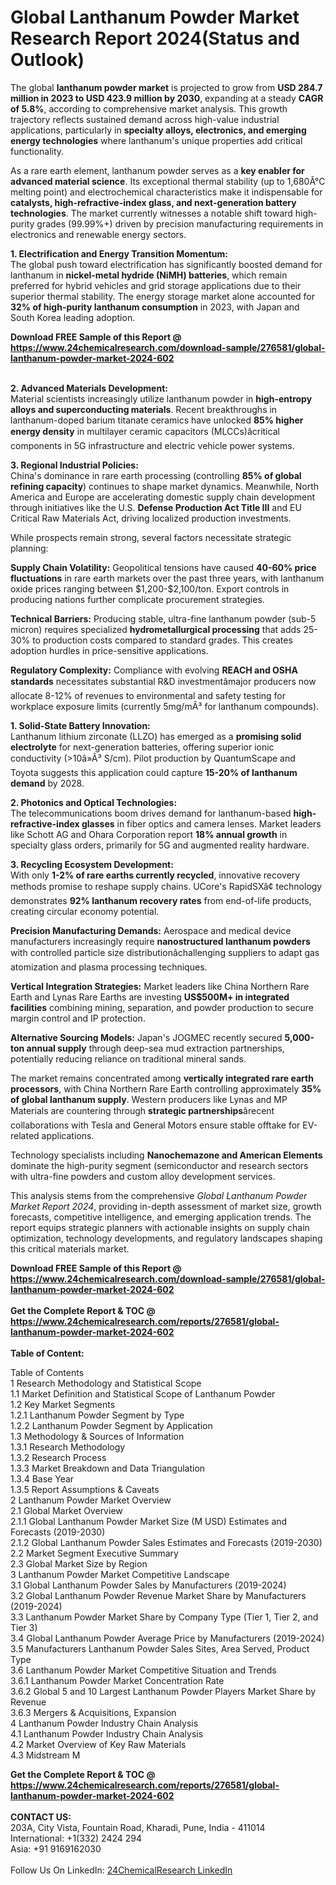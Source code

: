 <h1>Global Lanthanum Powder Market Research Report 2024(Status and Outlook)</h1><p>The global <strong>lanthanum powder market</strong> is projected to grow from <strong>USD 284.7 million in 2023 to USD 423.9 million by 2030</strong>, expanding at a steady <strong>CAGR of 5.8%</strong>, according to comprehensive market analysis. This growth trajectory reflects sustained demand across high-value industrial applications, particularly in <strong>specialty alloys, electronics, and emerging energy technologies</strong> where lanthanum's unique properties add critical functionality.</p><p>As a rare earth element, lanthanum powder serves as a <strong>key enabler for advanced material science</strong>. Its exceptional thermal stability (up to 1,680Â°C melting point) and electrochemical characteristics make it indispensable for <strong>catalysts, high-refractive-index glass, and next-generation battery technologies</strong>. The market currently witnesses a notable shift toward high-purity grades (99.99%+) driven by precision manufacturing requirements in electronics and renewable energy sectors.</p><p><strong>1. Electrification and Energy Transition Momentum:</strong><br>
The global push toward electrification has significantly boosted demand for lanthanum in <strong>nickel-metal hydride (NiMH) batteries</strong>, which remain preferred for hybrid vehicles and grid storage applications due to their superior thermal stability. The energy storage market alone accounted for <strong>32% of high-purity lanthanum consumption</strong> in 2023, with Japan and South Korea leading adoption.</p><div><b>Download FREE Sample of this Report @ 
            <a href="https://www.24chemicalresearch.com/download-sample/276581/global-lanthanum-powder-market-2024-602">
            https://www.24chemicalresearch.com/download-sample/276581/global-lanthanum-powder-market-2024-602</a></b></div><br><p><strong>2. Advanced Materials Development:</strong><br>
Material scientists increasingly utilize lanthanum powder in <strong>high-entropy alloys and superconducting materials</strong>. Recent breakthroughs in lanthanum-doped barium titanate ceramics have unlocked <strong>85% higher energy density</strong> in multilayer ceramic capacitors (MLCCs)âcritical components in 5G infrastructure and electric vehicle power systems.</p><p><strong>3. Regional Industrial Policies:</strong><br>
China's dominance in rare earth processing (controlling <strong>85% of global refining capacity</strong>) continues to shape market dynamics. Meanwhile, North America and Europe are accelerating domestic supply chain development through initiatives like the U.S. <strong>Defense Production Act Title III</strong> and EU Critical Raw Materials Act, driving localized production investments.</p><p>While prospects remain strong, several factors necessitate strategic planning:</p><p><strong>Supply Chain Volatility:</strong> Geopolitical tensions have caused <strong>40-60% price fluctuations</strong> in rare earth markets over the past three years, with lanthanum oxide prices ranging between $1,200-$2,100/ton. Export controls in producing nations further complicate procurement strategies.</p><p><strong>Technical Barriers:</strong> Producing stable, ultra-fine lanthanum powder (sub-5 micron) requires specialized <strong>hydrometallurgical processing</strong> that adds 25-30% to production costs compared to standard grades. This creates adoption hurdles in price-sensitive applications.</p><p><strong>Regulatory Complexity:</strong> Compliance with evolving <strong>REACH and OSHA standards</strong> necessitates substantial R&amp;D investmentâmajor producers now allocate 8-12% of revenues to environmental and safety testing for workplace exposure limits (currently 5mg/mÂ³ for lanthanum compounds).</p><p><strong>1. Solid-State Battery Innovation:</strong><br>
Lanthanum lithium zirconate (LLZO) has emerged as a <strong>promising solid electrolyte</strong> for next-generation batteries, offering superior ionic conductivity (&gt;10â»Â³ S/cm). Pilot production by QuantumScape and Toyota suggests this application could capture <strong>15-20% of lanthanum demand</strong> by 2028.</p><p><strong>2. Photonics and Optical Technologies:</strong><br>
The telecommunications boom drives demand for lanthanum-based <strong>high-refractive-index glasses</strong> in fiber optics and camera lenses. Market leaders like Schott AG and Ohara Corporation report <strong>18% annual growth</strong> in specialty glass orders, primarily for 5G and augmented reality hardware.</p><p><strong>3. Recycling Ecosystem Development:</strong><br>
With only <strong>1-2% of rare earths currently recycled</strong>, innovative recovery methods promise to reshape supply chains. UCore's RapidSXâ¢ technology demonstrates <strong>92% lanthanum recovery rates</strong> from end-of-life products, creating circular economy potential.</p><p><strong>Precision Manufacturing Demands:</strong> Aerospace and medical device manufacturers increasingly require <strong>nanostructured lanthanum powders</strong> with controlled particle size distributionâchallenging suppliers to adapt gas atomization and plasma processing techniques.</p><p><strong>Vertical Integration Strategies:</strong> Market leaders like China Northern Rare Earth and Lynas Rare Earths are investing <strong>US$500M+ in integrated facilities</strong> combining mining, separation, and powder production to secure margin control and IP protection.</p><p><strong>Alternative Sourcing Models:</strong> Japan's JOGMEC recently secured <strong>5,000-ton annual supply</strong> through deep-sea mud extraction partnerships, potentially reducing reliance on traditional mineral sands.</p><p>The market remains concentrated among <strong>vertically integrated rare earth processors</strong>, with China Northern Rare Earth controlling approximately <strong>35% of global lanthanum supply</strong>. Western producers like Lynas and MP Materials are countering through <strong>strategic partnerships</strong>ârecent collaborations with Tesla and General Motors ensure stable offtake for EV-related applications.</p><p>Technology specialists including <strong>Nanochemazone and American Elements</strong> dominate the high-purity segment (semiconductor and research sectors with ultra-fine powders and custom alloy development services.</p><p>This analysis stems from the comprehensive <em>Global Lanthanum Powder Market Report 2024</em>, providing in-depth assessment of market size, growth forecasts, competitive intelligence, and emerging application trends. The report equips strategic planners with actionable insights on supply chain optimization, technology developments, and regulatory landscapes shaping this critical materials market.</p><div><b>Download FREE Sample of this Report @ 
            <a href="https://www.24chemicalresearch.com/download-sample/276581/global-lanthanum-powder-market-2024-602">
            https://www.24chemicalresearch.com/download-sample/276581/global-lanthanum-powder-market-2024-602</a></b></div><br><div><b>Get the Complete Report & TOC @ 
            <a href="https://www.24chemicalresearch.com/reports/276581/global-lanthanum-powder-market-2024-602">
            https://www.24chemicalresearch.com/reports/276581/global-lanthanum-powder-market-2024-602</a></b></div><br>
            <b>Table of Content:</b><p>Table of Contents<br />
1 Research Methodology and Statistical Scope<br />
1.1 Market Definition and Statistical Scope of Lanthanum Powder<br />
1.2 Key Market Segments<br />
1.2.1 Lanthanum Powder Segment by Type<br />
1.2.2 Lanthanum Powder Segment by Application<br />
1.3 Methodology & Sources of Information<br />
1.3.1 Research Methodology<br />
1.3.2 Research Process<br />
1.3.3 Market Breakdown and Data Triangulation<br />
1.3.4 Base Year<br />
1.3.5 Report Assumptions & Caveats<br />
2 Lanthanum Powder Market Overview<br />
2.1 Global Market Overview<br />
2.1.1 Global Lanthanum Powder Market Size (M USD) Estimates and Forecasts (2019-2030)<br />
2.1.2 Global Lanthanum Powder Sales Estimates and Forecasts (2019-2030)<br />
2.2 Market Segment Executive Summary<br />
2.3 Global Market Size by Region<br />
3 Lanthanum Powder Market Competitive Landscape<br />
3.1 Global Lanthanum Powder Sales by Manufacturers (2019-2024)<br />
3.2 Global Lanthanum Powder Revenue Market Share by Manufacturers (2019-2024)<br />
3.3 Lanthanum Powder Market Share by Company Type (Tier 1, Tier 2, and Tier 3)<br />
3.4 Global Lanthanum Powder Average Price by Manufacturers (2019-2024)<br />
3.5 Manufacturers Lanthanum Powder Sales Sites, Area Served, Product Type<br />
3.6 Lanthanum Powder Market Competitive Situation and Trends<br />
3.6.1 Lanthanum Powder Market Concentration Rate<br />
3.6.2 Global 5 and 10 Largest Lanthanum Powder Players Market Share by Revenue<br />
3.6.3 Mergers & Acquisitions, Expansion<br />
4 Lanthanum Powder Industry Chain Analysis<br />
4.1 Lanthanum Powder Industry Chain Analysis<br />
4.2 Market Overview of Key Raw Materials<br />
4.3 Midstream M</p><div><b>Get the Complete Report & TOC @ 
            <a href="https://www.24chemicalresearch.com/reports/276581/global-lanthanum-powder-market-2024-602">
            https://www.24chemicalresearch.com/reports/276581/global-lanthanum-powder-market-2024-602</a></b></div><br><b>CONTACT US:</b><br>
            203A, City Vista, Fountain Road, Kharadi, Pune, India - 411014<br>
            International: +1(332) 2424 294<br>
            Asia: +91 9169162030 <br><br>
            Follow Us On LinkedIn: <a href="https://www.linkedin.com/company/24chemicalresearch/">24ChemicalResearch LinkedIn</a>